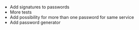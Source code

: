 - Add signatures to passwords
- More tests
- Add possibility for more than one password for same service
- Add password generator
